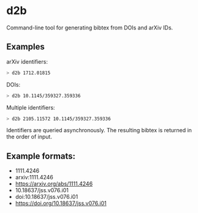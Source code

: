 # d2b

Command-line tool for generating bibtex from DOIs and arXiv IDs.

## Examples

arXiv identifiers:

```bash
> d2b 1712.01815
```

DOIs:

```bash
> d2b 10.1145/359327.359336
```

Multiple identifiers:

```bash
> d2b 2105.11572 10.1145/359327.359336
```

Identifiers are queried asynchronously. The resulting bibtex is returned in the order of input.

## Example formats:

- 1111.4246
- arxiv:1111.4246
- https://arxiv.org/abs/1111.4246
- 10.18637/jss.v076.i01
- doi:10.18637/jss.v076.i01
- https://doi.org/10.18637/jss.v076.i01
